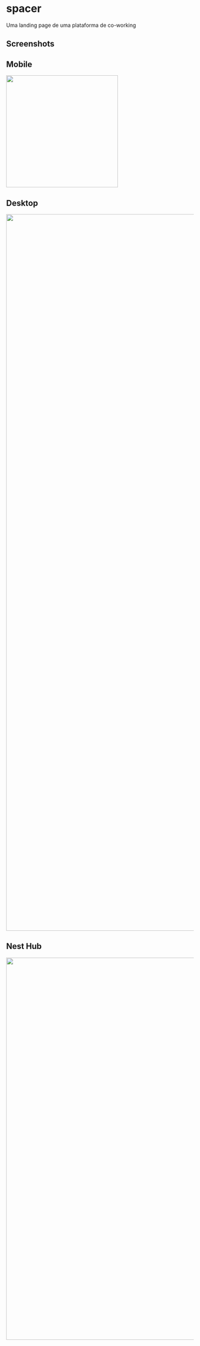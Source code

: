 # spacer

Uma landing page de uma plataforma de co-working

## Screenshots

## Mobile

<img src="./assets/screenshots/mobile-2v.png" width="300px" heigth="300px">

## Desktop

<img src="./assets/screenshots/Desktop-2v.png"  width="1920px" heigth="1080px">

## Nest Hub

<img src="./assets/screenshots/NestHub-2v.png" width="1024px" heigth="600px">
